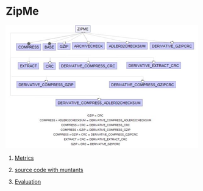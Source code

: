 # ZipMe

![image](https://raw.githubusercontent.com/fischerJF/vamos2020/master/featureModel/ZipMe.JPG)

1. [Metrics](https://github.com/fischerJF/vamos2020/blob/master/metrics/Zipme.csv)
 
2. [source code with muntants](https://github.com/fischerJF/vamos2020/tree/master/dataset_with_mutant/zipme)

3. [Evaluation](https://github.com/fischerJF/vamos2020/tree/master/workspace_IncLing/zipme)

